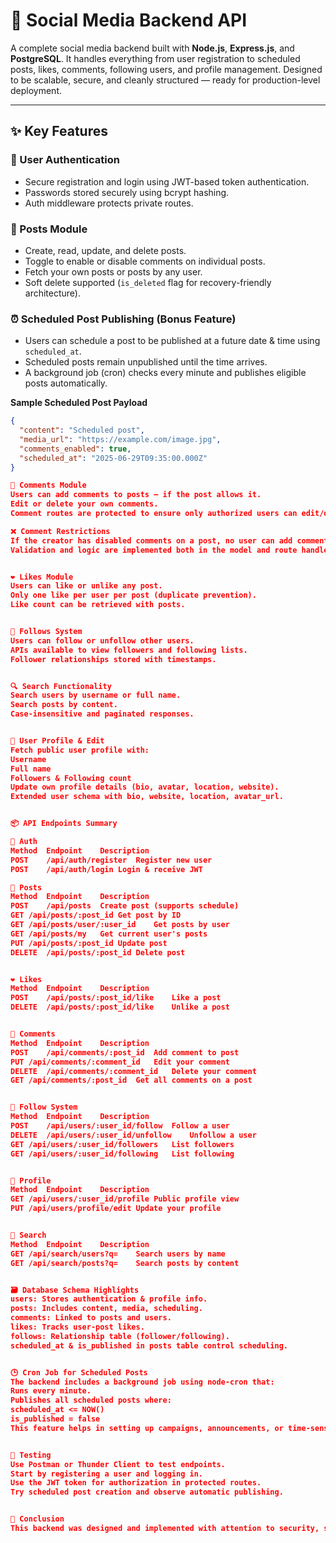 # 📱 Social Media Backend API

A complete social media backend built with **Node.js**, **Express.js**, and **PostgreSQL**. It handles everything from user registration to scheduled posts, likes, comments, following users, and profile management. Designed to be scalable, secure, and cleanly structured — ready for production-level deployment.

---

## ✨ Key Features

### 🔐 User Authentication

- Secure registration and login using JWT-based token authentication.
- Passwords stored securely using bcrypt hashing.
- Auth middleware protects private routes.

### 📝 Posts Module

- Create, read, update, and delete posts.
- Toggle to enable or disable comments on individual posts.
- Fetch your own posts or posts by any user.
- Soft delete supported (`is_deleted` flag for recovery-friendly architecture).

### ⏰ Scheduled Post Publishing (Bonus Feature)

- Users can schedule a post to be published at a future date & time using `scheduled_at`.
- Scheduled posts remain unpublished until the time arrives.
- A background job (cron) checks every minute and publishes eligible posts automatically.

**Sample Scheduled Post Payload**

```json
{
  "content": "Scheduled post",
  "media_url": "https://example.com/image.jpg",
  "comments_enabled": true,
  "scheduled_at": "2025-06-29T09:35:00.000Z"
}

💬 Comments Module
Users can add comments to posts — if the post allows it.
Edit or delete your own comments.
Comment routes are protected to ensure only authorized users can edit/delete.

❌ Comment Restrictions
If the creator has disabled comments on a post, no user can add comments to it.
Validation and logic are implemented both in the model and route handler.


❤️ Likes Module
Users can like or unlike any post.
Only one like per user per post (duplicate prevention).
Like count can be retrieved with posts.


👥 Follows System
Users can follow or unfollow other users.
APIs available to view followers and following lists.
Follower relationships stored with timestamps.


🔍 Search Functionality
Search users by username or full name.
Search posts by content.
Case-insensitive and paginated responses.


👤 User Profile & Edit
Fetch public user profile with:
Username
Full name
Followers & Following count
Update own profile details (bio, avatar, location, website).
Extended user schema with bio, website, location, avatar_url.


📦 API Endpoints Summary

🔐 Auth
Method	Endpoint	Description
POST	/api/auth/register	Register new user
POST	/api/auth/login	Login & receive JWT

📝 Posts
Method	Endpoint	Description
POST	/api/posts	Create post (supports schedule)
GET	/api/posts/:post_id	Get post by ID
GET	/api/posts/user/:user_id	Get posts by user
GET	/api/posts/my	Get current user's posts
PUT	/api/posts/:post_id	Update post
DELETE	/api/posts/:post_id	Delete post


❤️ Likes
Method	Endpoint	Description
POST	/api/posts/:post_id/like	Like a post
DELETE	/api/posts/:post_id/like	Unlike a post


💬 Comments
Method	Endpoint	Description
POST	/api/comments/:post_id	Add comment to post
PUT	/api/comments/:comment_id	Edit your comment
DELETE	/api/comments/:comment_id	Delete your comment
GET	/api/comments/:post_id	Get all comments on a post


👥 Follow System
Method	Endpoint	Description
POST	/api/users/:user_id/follow	Follow a user
DELETE	/api/users/:user_id/unfollow	Unfollow a user
GET	/api/users/:user_id/followers	List followers
GET	/api/users/:user_id/following	List following


👤 Profile
Method	Endpoint	Description
GET	/api/users/:user_id/profile	Public profile view
PUT	/api/users/profile/edit	Update your profile


🔎 Search
Method	Endpoint	Description
GET	/api/search/users?q=	Search users by name
GET	/api/search/posts?q=	Search posts by content


🗃 Database Schema Highlights
users: Stores authentication & profile info.
posts: Includes content, media, scheduling.
comments: Linked to posts and users.
likes: Tracks user-post likes.
follows: Relationship table (follower/following).
scheduled_at & is_published in posts table control scheduling.


🕒 Cron Job for Scheduled Posts
The backend includes a background job using node-cron that:
Runs every minute.
Publishes all scheduled posts where:
scheduled_at <= NOW()
is_published = false
This feature helps in setting up campaigns, announcements, or time-sensitive content releases.


🧪 Testing
Use Postman or Thunder Client to test endpoints.
Start by registering a user and logging in.
Use the JWT token for authorization in protected routes.
Try scheduled post creation and observe automatic publishing.


🏁 Conclusion
This backend was designed and implemented with attention to security, scalability, and developer experience. From scheduling posts to robust profile and interaction systems, this project covers the real-world features of a modern social media backend.
```
